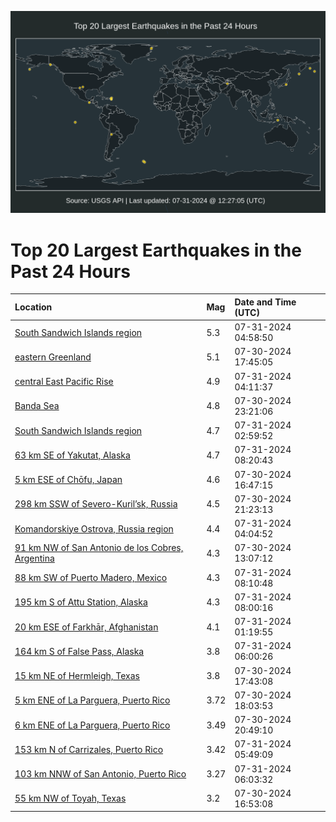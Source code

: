 ![Map](./map.png)

# Top 20 Largest Earthquakes in the Past 24 Hours

| Location | Mag | Date and Time (UTC) |
|:---|:---|:---|
| [South Sandwich Islands region](https://earthquake.usgs.gov/earthquakes/eventpage/us6000nh1h) | 5.3 | 07-31-2024 04:58:50 |
| [eastern Greenland](https://earthquake.usgs.gov/earthquakes/eventpage/us6000ngxw) | 5.1 | 07-30-2024 17:45:05 |
| [central East Pacific Rise](https://earthquake.usgs.gov/earthquakes/eventpage/us6000nh15) | 4.9 | 07-31-2024 04:11:37 |
| [Banda Sea](https://earthquake.usgs.gov/earthquakes/eventpage/us6000ngzx) | 4.8 | 07-30-2024 23:21:06 |
| [South Sandwich Islands region](https://earthquake.usgs.gov/earthquakes/eventpage/us6000nh0n) | 4.7 | 07-31-2024 02:59:52 |
| [63 km SE of Yakutat, Alaska](https://earthquake.usgs.gov/earthquakes/eventpage/ak0249secrkx) | 4.7 | 07-31-2024 08:20:43 |
| [5 km ESE of Chōfu, Japan](https://earthquake.usgs.gov/earthquakes/eventpage/us6000ngwt) | 4.6 | 07-30-2024 16:47:15 |
| [298 km SSW of Severo-Kuril’sk, Russia](https://earthquake.usgs.gov/earthquakes/eventpage/us6000ngz7) | 4.5 | 07-30-2024 21:23:13 |
| [Komandorskiye Ostrova, Russia region](https://earthquake.usgs.gov/earthquakes/eventpage/us6000nh11) | 4.4 | 07-31-2024 04:04:52 |
| [91 km NW of San Antonio de los Cobres, Argentina](https://earthquake.usgs.gov/earthquakes/eventpage/us6000ngvy) | 4.3 | 07-30-2024 13:07:12 |
| [88 km SW of Puerto Madero, Mexico](https://earthquake.usgs.gov/earthquakes/eventpage/us6000nh2h) | 4.3 | 07-31-2024 08:10:48 |
| [195 km S of Attu Station, Alaska](https://earthquake.usgs.gov/earthquakes/eventpage/us6000nh2g) | 4.3 | 07-31-2024 08:00:16 |
| [20 km ESE of Farkhār, Afghanistan](https://earthquake.usgs.gov/earthquakes/eventpage/us6000nh0d) | 4.1 | 07-31-2024 01:19:55 |
| [164 km S of False Pass, Alaska](https://earthquake.usgs.gov/earthquakes/eventpage/us6000nh23) | 3.8 | 07-31-2024 06:00:26 |
| [15 km NE of Hermleigh, Texas](https://earthquake.usgs.gov/earthquakes/eventpage/tx2024owwf) | 3.8 | 07-30-2024 17:43:08 |
| [5 km ENE of La Parguera, Puerto Rico](https://earthquake.usgs.gov/earthquakes/eventpage/pr2024212001) | 3.72 | 07-30-2024 18:03:53 |
| [6 km ENE of La Parguera, Puerto Rico](https://earthquake.usgs.gov/earthquakes/eventpage/pr2024212002) | 3.49 | 07-30-2024 20:49:10 |
| [153 km N of Carrizales, Puerto Rico](https://earthquake.usgs.gov/earthquakes/eventpage/pr71456588) | 3.42 | 07-31-2024 05:49:09 |
| [103 km NNW of San Antonio, Puerto Rico](https://earthquake.usgs.gov/earthquakes/eventpage/pr71456608) | 3.27 | 07-31-2024 06:03:32 |
| [55 km NW of Toyah, Texas](https://earthquake.usgs.gov/earthquakes/eventpage/tx2024owuo) | 3.2 | 07-30-2024 16:53:08 |
